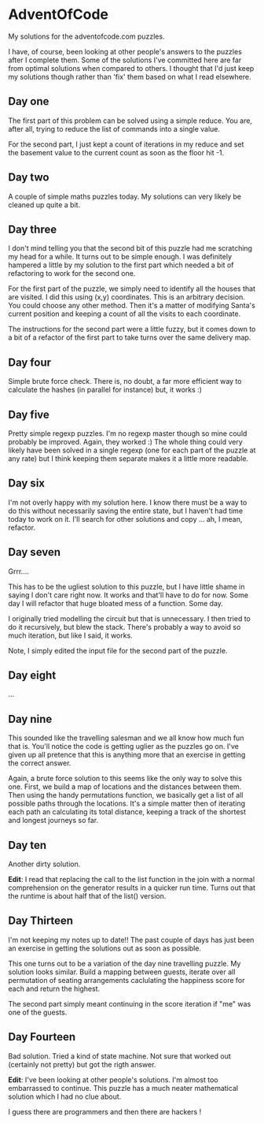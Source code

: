 # AdventOfCode
My solutions for the adventofcode.com puzzles.

I have, of course, been looking at other people's answers to the puzzles
after I complete them. Some of the solutions I've committed here are far from optimal solutions when compared to others.
I thought that I'd just keep my solutions though rather than 'fix' them based on what I read elsewhere.

## Day one

The first part of this problem can be solved using a simple reduce. You are, after all, trying to reduce the list of 
commands into a single value.

For the second part, I just kept a count of iterations in my reduce and set the basement value to the current count as 
soon as the floor hit -1.

## Day two
A couple of simple maths puzzles today. My solutions can very likely be cleaned up quite a bit.

## Day three
I don't mind telling you that the second bit of this puzzle had me scratching my head for a while. It turns out to be 
simple enough. I was definitely hampered a little by my solution to the first part which needed a bit of 
refactoring to work for the second one.

For the first part of the puzzle, we simply need to identify all the houses that are visited. I did this using 
(x,y) coordinates. This is an arbitrary decision. You could choose any other method. Then it's a matter of modifying
Santa's current position and keeping a count of all the visits to each coordinate.

The instructions for the second part were a little fuzzy, but it comes down to a bit of a refactor of the first part
to take turns over the same delivery map.

## Day four
Simple brute force check. There is, no doubt, a far more efficient way to calculate the hashes (in parallel for instance)
but, it works :)

## Day five
Pretty simple regexp puzzles. I'm no regexp master though so mine could probably be improved. Again, they worked :) The 
whole thing could very likely have been solved in a single regexp (one for each part of the puzzle at any rate) but I
think keeping them separate makes it a little more readable.

## Day six
I'm not overly happy with my solution here. I know there must be a way to do this without necessarily saving the
entire state, but I haven't had time today to work on it. I'll search for other solutions and copy ... ah, I mean, refactor.

## Day seven
Grrr....

This has to be the ugliest solution to this puzzle, but I have little shame in saying I don't care right now. It works and
that'll have to do for now. Some day I will refactor that huge bloated mess of a function. Some day.

I originally tried modelling the circuit but that is unnecessary. I then tried to do it recursively, but blew the stack. There's
probably a way to avoid so much iteration, but like I said, it works.

Note, I simply edited the input file for the second part of the puzzle.

## Day eight
...

## Day nine
This sounded like the travelling salesman and we all know how much fun that is. You'll notice the code is getting uglier
as the puzzles go on. I've given up all pretence that this is anything more that an exercise in getting the correct answer.

Again, a brute force solution to this seems like the only way to solve this one. First, we build a map of locations and
the distances between them. Then using the handy permutations function, we basically get a list of all possible paths through
the locations. It's a simple matter then of iterating each path an calculating its total distance, keeping a track of the
shortest and longest journeys so far.

## Day ten
Another dirty solution.

__Edit__: I read that replacing the call to the list function in the join with a normal comprehension on the
 generator results in a quicker run time. Turns out that the runtime is about half that of the list() version.
 
## Day Thirteen
I'm not keeping my notes up to date!! The past couple of days has just been an exercise in getting the solutions
out as soon as possible.

This one turns out to be a variation of the day nine travelling puzzle. My solution looks similar. Build a mapping
between guests, iterate over all permutation of seating arrangements caclulating the happiness score for each and
return the highest.

The second part simply meant continuing in the score iteration if "me" was one of the guests.

## Day Fourteen
Bad solution. Tried a kind of state machine. Not sure that worked out (certainly not pretty) but got the rigth answer.

__Edit__: I've been looking at other people's solutions. I'm almost too embarrassed to continue. This puzzle has a much
neater mathematical solution which I had no clue about.

I guess there are programmers and then there are hackers !